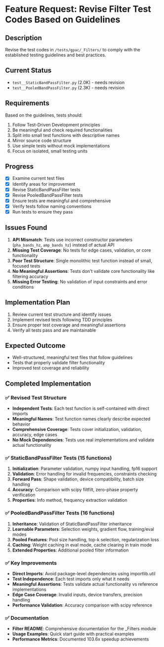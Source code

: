 # Feature Request: Revise Filter Test Codes Based on Guidelines

## Description
Revise the test codes in `/tests/gpac/_Filters/` to comply with the established testing guidelines and best practices.

## Current Status
- `test__StaticBandPassFilter.py` (2.0K) - needs revision
- `test__PooledBandPassFilter.py` (2.3K) - needs revision

## Requirements
Based on the guidelines, tests should:
1. Follow Test-Driven Development principles
2. Be meaningful and check required functionalities
3. Split into small test functions with descriptive names
4. Mirror source code structure
5. Use simple tests without mock implementations
6. Focus on isolated, small testing units

## Progress
- [x] Examine current test files
- [x] Identify areas for improvement
- [x] Revise StaticBandPassFilter tests
- [x] Revise PooledBandPassFilter tests
- [x] Ensure tests are meaningful and comprehensive
- [x] Verify tests follow naming conventions
- [x] Run tests to ensure they pass

## Issues Found
1. **API Mismatch**: Tests use incorrect constructor parameters (`pha_bands_hz`, `amp_bands_hz`) instead of actual API
2. **Missing Test Coverage**: No tests for edge cases, validation, or core functionality
3. **Poor Test Structure**: Single monolithic test function instead of small, focused tests
4. **No Meaningful Assertions**: Tests don't validate core functionality like filtering accuracy
5. **Missing Error Testing**: No validation of input constraints and error conditions

## Implementation Plan
1. Review current test structure and identify issues
2. Implement revised tests following TDD principles
3. Ensure proper test coverage and meaningful assertions
4. Verify all tests pass and are maintainable

## Expected Outcome
- Well-structured, meaningful test files that follow guidelines
- Tests that properly validate filter functionality  
- Improved test coverage and reliability

## Completed Implementation

### ✅ Revised Test Structure
- **Independent Tests**: Each test function is self-contained with direct imports
- **Meaningful Names**: Test function names clearly describe expected behavior
- **Comprehensive Coverage**: Tests cover initialization, validation, accuracy, edge cases
- **No Mock Dependencies**: Tests use real implementations and validate actual functionality

### ✅ StaticBandPassFilter Tests (15 functions)
1. **Initialization**: Parameter validation, numpy input handling, fp16 support
2. **Validation**: Error handling for invalid frequencies, constraints checking
3. **Forward Pass**: Shape validation, device compatibility, batch size handling
4. **Accuracy**: Comparison with scipy filtfilt, zero-phase property verification
5. **Properties**: Info method, frequency extraction validation

### ✅ PooledBandPassFilter Tests (16 functions)  
1. **Inheritance**: Validation of StaticBandPassFilter inheritance
2. **Learnable Parameters**: Selection weights, gradient flow, training/eval modes
3. **Pooled Features**: Pool size handling, top-k selection, regularization loss
4. **Caching**: Weight caching in eval mode, cache clearing in train mode
5. **Extended Properties**: Additional pooled filter information

### ✅ Key Improvements
- **Direct Imports**: Avoid package-level dependencies using importlib.util
- **Test Independence**: Each test imports only what it needs
- **Meaningful Assertions**: Tests validate actual functionality vs reference implementations
- **Edge Case Coverage**: Invalid inputs, device transfers, precision handling
- **Performance Validation**: Accuracy comparison with scipy reference

### ✅ Documentation
- **Filter README**: Comprehensive documentation for the _Filters module
- **Usage Examples**: Quick start guide with practical examples
- **Performance Metrics**: Documented 103.6x speedup achievements